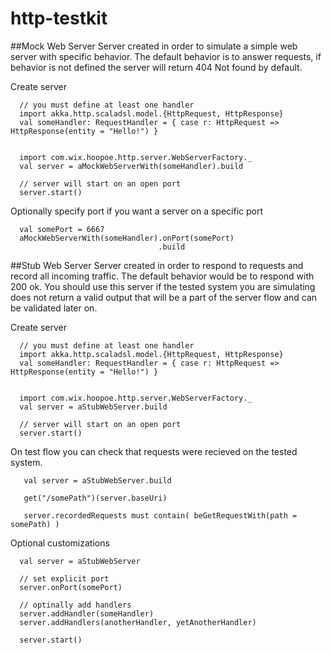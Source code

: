 # http-testkit

##Mock Web Server
Server created in order to simulate a simple web server with specific behavior.
The default behavior is to answer requests, if behavior is not defined the server will return 404 Not found by default.

Create server
```
  // you must define at least one handler
  import akka.http.scaladsl.model.{HttpRequest, HttpResponse}
  val someHandler: RequestHandler = { case r: HttpRequest => HttpResponse(entity = "Hello!") }

  
  import com.wix.hoopoe.http.server.WebServerFactory._
  val server = aMockWebServerWith(someHandler).build
  
  // server will start on an open port
  server.start()  
```

Optionally specify port if you want a server on a specific port
```
  val somePort = 6667
  aMockWebServerWith(someHandler).onPort(somePort)
                                 .build
```

##Stub Web Server
Server created in order to respond to requests and record all incoming traffic.
The default behavior would be to respond with 200 ok.
You should use this server if the tested system you are simulating does not return a valid output that will be a part of the server flow and can be validated later on.

Create server
```
  // you must define at least one handler
  import akka.http.scaladsl.model.{HttpRequest, HttpResponse}
  val someHandler: RequestHandler = { case r: HttpRequest => HttpResponse(entity = "Hello!") }


  import com.wix.hoopoe.http.server.WebServerFactory._
  val server = aStubWebServer.build
  
  // server will start on an open port
  server.start()  
```

On test flow you can check that requests were recieved on the tested system.
```
   val server = aStubWebServer.build
   
   get("/somePath")(server.baseUri)
   
   server.recordedRequests must contain( beGetRequestWith(path = somePath) )
```

Optional customizations
```
  val server = aStubWebServer
  
  // set explicit port
  server.onPort(somePort)
  
  // optinally add handlers
  server.addHandler(someHandler)
  server.addHandlers(anotherHandler, yetAnotherHandler)

  server.start()
```
